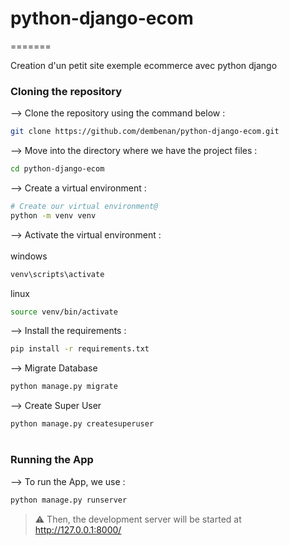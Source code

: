 # python-django-ecom
=======

Creation d'un petit site exemple ecommerce avec python django
### Cloning the repository

--> Clone the repository using the command below :
```bash
git clone https://github.com/dembenan/python-django-ecom.git

```

--> Move into the directory where we have the project files : 
```bash
cd python-django-ecom

```

--> Create a virtual environment :
```bash
# Create our virtual environment@
python -m venv venv

```

--> Activate the virtual environment : <br><br>
windows
```bash
venv\scripts\activate

```
linux
```bash
source venv/bin/activate

```

--> Install the requirements :
```bash
pip install -r requirements.txt

```

--> Migrate Database
```bash
python manage.py migrate

```

--> Create Super User
```bash
python manage.py createsuperuser

```

#

### Running the App

--> To run the App, we use :
```bash
python manage.py runserver

```

> ⚠ Then, the development server will be started at http://127.0.0.1:8000/


